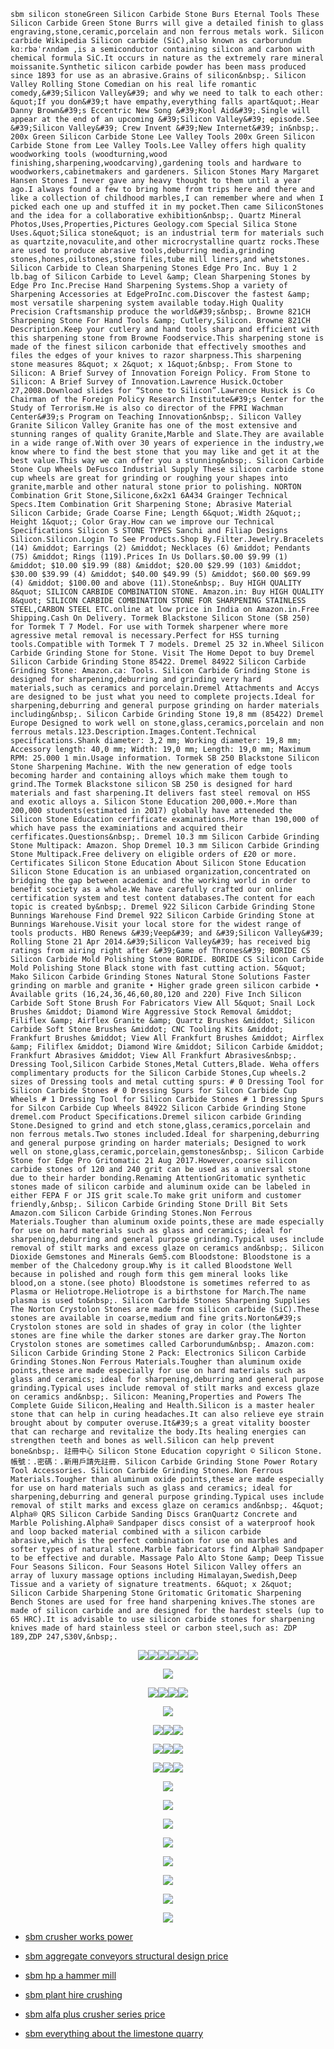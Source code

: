 
```
sbm silicon stoneGreen Silicon Carbide Stone Burs Eternal Tools These Silicon Carbide Green Stone Burrs will give a detailed finish to glass engraving,stone,ceramic,porcelain and non ferrous metals work. Silicon carbide Wikipedia Silicon carbide (SiC),also known as carborundum kɑːrbəˈrʌndəm ,is a semiconductor containing silicon and carbon with chemical formula SiC.It occurs in nature as the extremely rare mineral moissanite.Synthetic silicon carbide powder has been mass produced since 1893 for use as an abrasive.Grains of silicon&nbsp;. Silicon Valley Rolling Stone Comedian on his real life romantic comedy,&#39;Silicon Valley&#39; and why we need to talk to each other: &quot;If you don&#39;t have empathy,everything falls apart&quot;.Hear Danny Brown&#39;s Eccentric New Song &#39;Kool Aid&#39;.Single will appear at the end of an upcoming &#39;Silicon Valley&#39; episode.See &#39;Silicon Valley&#39; Crew Invent &#39;New Internet&#39; in&nbsp;. 200x Green Silicon Carbide Stone Lee Valley Tools 200x Green Silicon Carbide Stone from Lee Valley Tools.Lee Valley offers high quality woodworking tools (woodturning,wood finishing,sharpening,woodcarving),gardening tools and hardware to woodworkers,cabinetmakers and gardeners. Silicon Stones Mary Margaret Hansen Stones I never gave any heavy thought to them until a year ago.I always found a few to bring home from trips here and there and like a collection of childhood marbles,I can remember where and when I picked each one up and stuffed it in my pocket.Then came SiliconStones and the idea for a collaborative exhibition&nbsp;. Quartz Mineral Photos,Uses,Properties,Pictures Geology.com Special Silica Stone Uses.&quot;Silica stone&quot; is an industrial term for materials such as quartzite,novaculite,and other microcrystalline quartz rocks.These are used to produce abrasive tools,deburring media,grinding stones,hones,oilstones,stone files,tube mill liners,and whetstones. Silicon Carbide to Clean Sharpening Stones Edge Pro Inc. Buy 1 2 lb.bag of Silicon Carbide to Level &amp; Clean Sharpening Stones by Edge Pro Inc.Precise Hand Sharpening Systems.Shop a variety of Sharpening Accessories at EdgeProInc.com.Discover the fastest &amp; most versatile sharpening system available today.High Quality Precision Craftsmanship produce the world&#39;s&nbsp;. Browne 821CH Sharpening Stone For Hand Tools &amp; Cutlery,Silicon. Browne 821CH Description.Keep your cutlery and hand tools sharp and efficient with this sharpening stone from Browne Foodservice.This sharpening stone is made of the finest silicon carbonide that effectively smoothes and files the edges of your knives to razor sharpness.This sharpening stone measures 8&quot; x 2&quot; x 1&quot;&nbsp;. From Stone to Silicon: A Brief Survey of Innovation Foreign Policy. From Stone to Silicon: A Brief Survey of Innovation.Lawrence Husick.October 27,2008.Download slides for “Stone to Silicon”.Lawrence Husick is Co Chairman of the Foreign Policy Research Institute&#39;s Center for the Study of Terrorism.He is also co director of the FPRI Wachman Center&#39;s Program on Teaching Innovation&nbsp;. Silicon Valley Granite Silicon Valley Granite has one of the most extensive and stunning ranges of quality Granite,Marble and Slate.They are available in a wide range of.With over 30 years of experience in the industry,we know where to find the best stone that you may like and get it at the best value.This way we can offer you a stunning&nbsp;. Silicon Carbide Stone Cup Wheels DeFusco Industrial Supply These silicon carbide stone cup wheels are great for grinding or roughing your shapes into granite,marble and other natural stone prior to polishing. NORTON Combination Grit Stone,Silicone,6x2x1 6A434 Grainger Technical Specs.Item Combination Grit Sharpening Stone; Abrasive Material Silicon Carbide; Grade Coarse Fine; Length 6&quot;.Width 2&quot;; Height 1&quot;; Color Gray.How can we improve our Technical Specifications Silicon S STONE TYPES Sanchi and Filiap Designs Silicon.Silicon.Login To See Products.Shop By.Filter.Jewelry.Bracelets (14) &middot; Earrings (2) &middot; Necklaces (6) &middot; Pendants (75) &middot; Rings (119).Prices In Us Dollars.$0.00 $9.99 (1) &middot; $10.00 $19.99 (88) &middot; $20.00 $29.99 (103) &middot; $30.00 $39.99 (4) &middot; $40.00 $49.99 (5) &middot; $60.00 $69.99 (4) &middot; $100.00 and above (11).Stone&nbsp;. Buy HIGH QUALITY 8&quot; SILICON CARBIDE COMBINATION STONE. Amazon.in: Buy HIGH QUALITY 8&quot; SILICON CARBIDE COMBINATION STONE FOR SHARPENING STAINLESS STEEL,CARBON STEEL ETC.online at low price in India on Amazon.in.Free Shipping.Cash On Delivery. Tormek Blackstone Silicon Stone (SB 250) for Tormek T 7 Model. For use with Tormek sharpener where more agressive metal removal is necessary.Perfect for HSS turning tools.Compatible with Tormek T 7 models. Dremel 25 32 in.Wheel Silicon Carbide Grinding Stone for Stone. Visit The Home Depot to buy Dremel Silicon Carbide Grinding Stone 85422. Dremel 84922 Silicon Carbide Grinding Stone: Amazon.ca: Tools. Silicon Carbide Grinding Stone is designed for sharpening,deburring and grinding very hard materials,such as ceramics and porcelain.Dremel Attachments and Accys are designed to be just what you need to complete projects.Ideal for sharpening,deburring and general purpose grinding on harder materials including&nbsp;. Silicon Carbide Grinding Stone 19,8 mm (85422) Dremel Europe Designed to work well on stone,glass,ceramics,porcelain and non ferrous metals.123.Description.Images.Content.Technical specifications.Shank diameter: 3,2 mm; Working diameter: 19,8 mm; Accessory length: 40,0 mm; Width: 19,0 mm; Length: 19,0 mm; Maximum RPM: 25.000 1 min.Usage information. Tormek SB 250 Blackstone Silicon Stone Sharpening Machine. With the new generation of edge tools becoming harder and containing alloys which make them tough to grind.The Tormek Blackstone silicon SB 250 is designed for hard materials and fast sharpening.It delivers fast steel removal on HSS and exotic alloys a. Silicon Stone Education 200,000.+.More than 200,000 students(estimated in 2017) globally have atteneded the Silicon Stone Education cerfificate examinations.More than 190,000 of which have pass the examiniations and acquired their cerfificates.Questions&nbsp;. Dremel 10.3 mm Silicon Carbide Grinding Stone Multipack: Amazon. Shop Dremel 10.3 mm Silicon Carbide Grinding Stone Multipack.Free delivery on eligible orders of £20 or more. Certificates Silicon Stone Education About Silicon Stone Education Silicon Stone Education is an unbiased organization,concentrated on bridging the gap between academic and the working world in order to benefit society as a whole.We have carefully crafted our online certification system and test content databases.The content for each topic is created by&nbsp;. Dremel 922 Silicon Carbide Grinding Stone Bunnings Warehouse Find Dremel 922 Silicon Carbide Grinding Stone at Bunnings Warehouse.Visit your local store for the widest range of tools products. HBO Renews &#39;Veep&#39; and &#39;Silicon Valley&#39; Rolling Stone 21 Apr 2014.&#39;Silicon Valley&#39; has received big ratings from airing right after &#39;Game of Thrones&#39; BORIDE CS Silicon Carbide Mold Polishing Stone BORIDE. BORIDE CS Silicon Carbide Mold Polishing Stone Black stone with fast cutting action. 5&quot; Mako Silicon Carbide Grinding Stones Natural Stone Solutions Faster grinding on marble and granite • Higher grade green silicon carbide • Available grits (16,24,36,46,60,80,120 and 220) Five Inch Silicon Carbide Soft Stone Brush For Fabricators View All 5&quot; Snail Lock Brushes &middot; Diamond Wire Aggressive Stock Removal &middot; Filiflex &amp; Airflex Granite &amp; Quartz Brushes &middot; Silicon Carbide Soft Stone Brushes &middot; CNC Tooling Kits &middot; Frankfurt Brushes &middot; View All Frankfurt Brushes &middot; Airflex &amp; Filiflex &middot; Diamond Wire &middot; Silicon Carbide &middot; Frankfurt Abrasives &middot; View All Frankfurt Abrasives&nbsp;. Dressing Tool,Silicon Carbide Stones,Metal Cutters,Blade. Weha offers complimentary products for the Silicon Carbide Stones,Cup wheels.2 sizes of Dressing tools and metal cutting spurs: # 0 Dressing Tool for Silicon Carbide Stones # 0 Dressing Spurs for Silcon Carbide Cup Wheels # 1 Dressing Tool for Silicon Carbide Stones # 1 Dressing Spurs for Silcon Carbide Cup Wheels 84922 Silicon Carbide Grinding Stone dremel.com Product Specifications.Dremel silicon carbide Grinding Stone.Designed to grind and etch stone,glass,ceramics,porcelain and non ferrous metals.Two stones included.Ideal for sharpening,deburring and general purpose grinding on harder materials; Designed to work well on stone,glass,ceramic,porcelain,gemstones&nbsp;. Silicon Carbide Stone for Edge Pro Gritomatic 21 Aug 2017.However,coarse silicon carbide stones of 120 and 240 grit can be used as a universal stone due to their harder bonding.Renaming AttentionGritomatic synthetic stones made of silicon carbide and aluminum oxide can be labeled in either FEPA F or JIS grit scale.To make grit uniform and customer friendly,&nbsp;. Silicon Carbide Grinding Stone Drill Bit Sets Amazon.com Silicon Carbide Grinding Stones.Non Ferrous Materials.Tougher than aluminum oxide points,these are made especially for use on hard materials such as glass and ceramics; ideal for sharpening,deburring and general purpose grinding.Typical uses include removal of stilt marks and excess glaze on ceramics and&nbsp;. Silicon Dioxide Gemstones and Minerals Gem5.com Bloodstone: Bloodstone is a member of the Chalcedony group.Why is it called Bloodstone Well because in polished and rough form this gem mineral looks like blood,on a stone.(see photo) Bloodstone is sometimes referred to as Plasma or Heliotrope.Heliotrope is a birthstone for March.The name plasma is used to&nbsp;. Silicon Carbide Stones Sharpening Supplies The Norton Crystolon Stones are made from silicon carbide (SiC).These stones are available in coarse,medium and fine grits.Norton&#39;s Crystolon stones are sold in shades of gray in color (the lighter stones are fine while the darker stones are darker gray.The Norton Crystolon stones are sometimes called Carborundum&nbsp;. Amazon.com: Silicon Carbide Grinding Stone 2 Pack: Electronics Silicon Carbide Grinding Stones.Non Ferrous Materials.Tougher than aluminum oxide points,these are made especially for use on hard materials such as glass and ceramics; ideal for sharpening,deburring and general purpose grinding.Typical uses include removal of stilt marks and excess glaze on ceramics and&nbsp;. Silicon: Meaning,Properties and Powers The Complete Guide Silicon,Healing and Health.Silicon is a master healer stone that can help in curing headaches.It can also relieve eye strain brought about by computer overuse.It&#39;s a great vitality booster that can recharge and revitalize the body.Its healing energies can strengthen teeth and bones as well.Silicon can help prevent bone&nbsp;. 註冊中心 Silicon Stone Education copyright © Silicon Stone.帳號：.密碼：.新用戶請先註冊. Silicon Carbide Grinding Stone Power Rotary Tool Accessories. Silicon Carbide Grinding Stones.Non Ferrous Materials.Tougher than aluminum oxide points,these are made especially for use on hard materials such as glass and ceramics; ideal for sharpening,deburring and general purpose grinding.Typical uses include removal of stilt marks and excess glaze on ceramics and&nbsp;. 4&quot; Alpha® QRS Silicon Carbide Sanding Discs GranQuartz Concrete and Marble Polishing.Alpha® Sandpaper discs consist of a waterproof hook and loop backed material combined with a silicon carbide abrasive,which is the perfect combination for use on marbles and softer types of natural stone.Marble fabricators find Alpha® Sandpaper to be effective and durable. Massage Palo Alto Stone &amp; Deep Tissue Four Seasons Silicon. Four Seasons Hotel Silicon Valley offers an array of luxury massage options including Himalayan,Swedish,Deep Tissue and a variety of signature treatments. 6&quot; x 2&quot; Silicon Carbide Sharpening Stone Gritomatic Gritomatic Sharpening Bench Stones are used for free hand sharpening knives.The stones are made of silicon carbide and are designed for the hardest steels (up to 65 HRC).It is advisable to use silicon carbide stones for sharpening knives made of hard stainless steel or carbon steel,such as: ZDP 189,ZDP 247,S30V,&nbsp;. 
```

<div align="center">
  
<a rel="nofollow" href="https://m.shibang-china.com?f=github&k=sbm+silicon+stone"><img src="https://static.shibang-china.com/en/l.png"></a><img src="https://static.shibang-china.com/en/hw.png"><a rel="nofollow" href="https://m.shibang-china.com/product/?f=github&k=sbm+silicon+stone"><img src="https://static.shibang-china.com/en/p.png"></a><a rel="nofollow" href="https://m.shibang-china.com/cases/?f=github&k=sbm+silicon+stone"><img src="https://static.shibang-china.com/en/c.png"></a><a rel="nofollow" href="https://m.shibang-china.com/news/?f=github&k=sbm+silicon+stone"><img src="https://static.shibang-china.com/en/n.png"></a><a rel="nofollow" href="https://m.shibang-china.com?f=github&k=sbm+silicon+stone"><img src="https://static.shibang-china.com/en/m.png"></a>

<a rel="nofollow" href="https://m.shibang-china.com/product/?f=github&k=sbm+silicon+stone"><img src="https://static.shibang-china.com/en/b.jpg"></a>
  
<a rel="nofollow" href="https://m.shibang-china.com/solution-aggregate.html?f=github&k=sbm+silicon+stone"><img src="https://static.shibang-china.com/en/a.jpg"></a><a rel="nofollow" href="https://m.shibang-china.com/solution-mine.html?f=github&k=sbm+silicon+stone"><img src="https://static.shibang-china.com/en/m.jpg"></a><a rel="nofollow" href="https://m.shibang-china.com/solution-mill.html?f=github&k=sbm+silicon+stone"><img src="https://static.shibang-china.com/en/g.jpg"></a><a rel="nofollow" href="https://m.shibang-china.com/solution-epc.html?f=github&k=sbm+silicon+stone"><img src="https://static.shibang-china.com/en/e.jpg"></a>

<a rel="nofollow" href="https://m.shibang-china.com/product/?f=github&k=sbm+silicon+stone"><img src="https://static.shibang-china.com/en/a-p.png"></a>

<a rel="nofollow" href="https://m.shibang-china.com/product/crusher/c6x.html?f=github&k=sbm+silicon+stone"><img src="https://static.shibang-china.com/en/j.jpg"></a><a rel="nofollow" href="https://m.shibang-china.com/product/crusher/ci5x.html?f=github&k=sbm+silicon+stone"><img src="https://static.shibang-china.com/en/i.jpg"></a><a rel="nofollow" href="https://m.shibang-china.com/product/crusher/hst.html?f=github&k=sbm+silicon+stone"><img src="https://static.shibang-china.com/en/c.jpg"></a>

<a rel="nofollow" href="https://m.shibang-china.com/product/mill/mtw.html?f=github&k=sbm+silicon+stone"><img src="https://static.shibang-china.com/en/mtw.jpg"></a><a rel="nofollow" href="https://m.shibang-china.com/product/mill/scm.html?f=github&k=sbm+silicon+stone"><img src="https://static.shibang-china.com/en/scm.jpg"></a><a rel="nofollow" href="https://m.shibang-china.com/product/mill/lm.html?f=github&k=sbm+silicon+stone"><img src="https://static.shibang-china.com/en/lm.jpg"></a>

<a rel="nofollow" href="https://m.shibang-china.com/product/sand/vsi6x.html?f=github&k=sbm+silicon+stone"><img src="https://static.shibang-china.com/en/6x.jpg"></a><a rel="nofollow" href="https://m.shibang-china.com/product/sand/vu.html?f=github&k=sbm+silicon+stone"><img src="https://static.shibang-china.com/en/vu.jpg"></a><a rel="nofollow" href="https://m.shibang-china.com/product/mobile/klun.html?f=github&k=sbm+silicon+stone"><img src="https://static.shibang-china.com/en/k.jpg"></a>

<a rel="nofollow" href="https://m.shibang-china.com/cases/?f=github&k=sbm+silicon+stone"><img src="https://static.shibang-china.com/en/case.png"></a>

<a rel="nofollow" href="https://m.shibang-china.com/cases/aggregate/202.html?f=github&k=sbm+silicon+stone"><img src="https://static.shibang-china.com/en/c-1.jpg"></a>

<a rel="nofollow" href="https://m.shibang-china.com/cases/aggregate/203.html?f=github&k=sbm+silicon+stone"><img src="https://static.shibang-china.com/en/c-2.jpg"></a>

<a rel="nofollow" href="https://m.shibang-china.com/cases/mill/123.html?f=github&k=sbm+silicon+stone"><img src="https://static.shibang-china.com/en/c-3.jpg"></a>

<a rel="nofollow" href="https://m.shibang-china.com/contact_us.html?f=github&k=sbm+silicon+stone"><img src="https://static.shibang-china.com/en/contact.png"></a>

<a rel="nofollow" href="https://swt.shibang-china.com/?f=github&k=sbm+silicon+stone"><img src="https://static.shibang-china.com/en/chat.png"></a>

<a rel="nofollow" href="https://whatsapp.shibangsoft.com/WhatsApp.php?f=github&k=sbm+silicon+stone"><img src="https://static.shibang-china.com/en/whatsapp.png"></a>

<a rel="nofollow" href="https://m.shibang-china.com/?f=github&k=sbm+silicon+stone"><img src="https://static.shibang-china.com/en/website.png"></a>

</div>


* [sbm crusher works power](sbm%20crusher%20works%20power.md)

* [sbm aggregate conveyors structural design price](sbm%20aggregate%20conveyors%20structural%20design%20price.md)

* [sbm hp a hammer mill](sbm%20hp%20a%20hammer%20mill.md)

* [sbm plant hire crushing](sbm%20plant%20hire%20crushing.md)

* [sbm alfa plus crusher series price](sbm%20alfa%20plus%20crusher%20series%20price.md)

* [sbm everything about the limestone quarry](sbm%20everything%20about%20the%20limestone%20quarry.md)